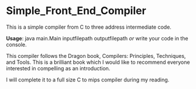 # Simple_Front_End_Compiler

This is a simple compiler from C to three address intermediate code.

**Usage**: java main.Main inputfilepath outputfilepath _or_ write your code in the console.

This compiler follows the Dragon book, Compilers: Principles, Techniques, and Tools. This is a brilliant book which I would like to recommend everyone interested in compelling as an introduction.

I will complete it to a full size C to mips compiler during my reading.